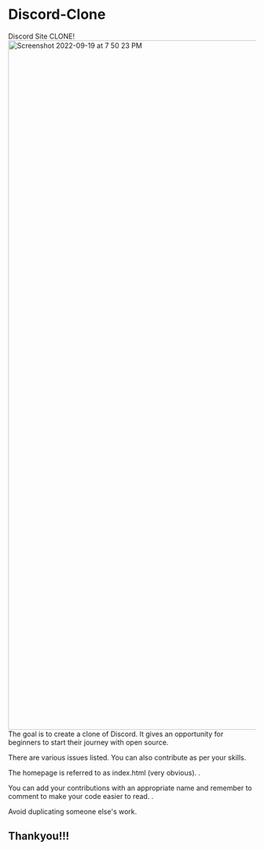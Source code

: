 # Discord-Clone
Discord Site CLONE!
<img width="1404" alt="Screenshot 2022-09-19 at 7 50 23 PM" src="https://user-images.githubusercontent.com/105835098/191040129-a0031a63-8e34-4e15-ab73-865c318ca9e2.png">
The goal is to create a clone of Discord. It gives an opportunity for beginners to start their journey with open source. 

There are various issues listed. You can also contribute as per your skills. 

The homepage is referred to as index.html (very obvious). .

You can add your contributions with an appropriate name and remember to comment to make your code easier to read. .

Avoid duplicating someone else's work. 

## Thankyou!!!
